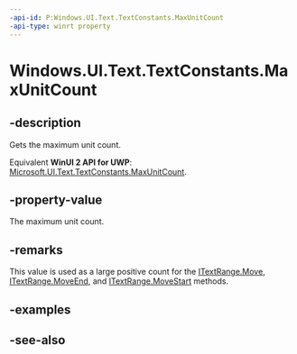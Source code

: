 ```yaml
---
-api-id: P:Windows.UI.Text.TextConstants.MaxUnitCount
-api-type: winrt property
---
```


<!-- Property syntax
public int MaxUnitCount { get; }
-->

# Windows.UI.Text.TextConstants.MaxUnitCount

## -description
Gets the maximum unit count.

Equivalent **WinUI 2 API for UWP**: [Microsoft.UI.Text.TextConstants.MaxUnitCount](/windows/winui/api/microsoft.ui.text.textconstants.maxunitcount).

## -property-value
The maximum unit count.

## -remarks
This value is used as a large positive count for the [ITextRange.Move](itextrange_move_1126378751.md), [ITextRange.MoveEnd](itextrange_moveend_1212634036.md), and [ITextRange.MoveStart](itextrange_movestart_65838126.md) methods.

## -examples

## -see-also
